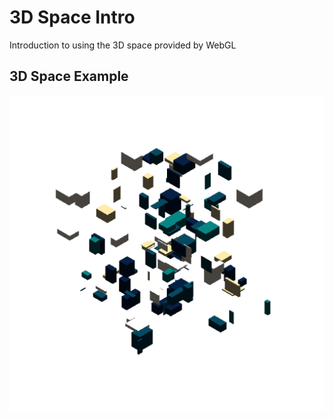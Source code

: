 # 3D Space Intro

Introduction to using the 3D space provided by WebGL

## 3D Space Example

![Working in 3D space](space.gif)
